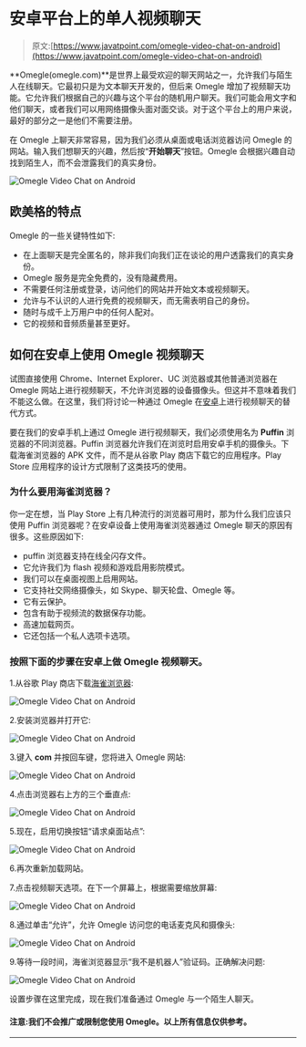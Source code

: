 # 安卓平台上的单人视频聊天

> 原文:[https://www.javatpoint.com/omegle-video-chat-on-android](https://www.javatpoint.com/omegle-video-chat-on-android)

**Omegle(omegle.com)**是世界上最受欢迎的聊天网站之一，允许我们与陌生人在线聊天。它最初只是为文本聊天开发的，但后来 Omegle 增加了视频聊天功能。它允许我们根据自己的兴趣与这个平台的随机用户聊天。我们可能会用文字和他们聊天，或者我们可以用网络摄像头面对面交谈。对于这个平台上的用户来说，最好的部分之一是他们不需要注册。

在 Omegle 上聊天非常容易，因为我们必须从桌面或电话浏览器访问 Omegle 的网站。输入我们想聊天的兴趣，然后按“**开始聊天**”按钮。Omegle 会根据兴趣自动找到陌生人，而不会泄露我们的真实身份。

![Omegle Video Chat on Android](../Images/57e7cbbd983da4f5c1083f5c8a9a15dc.png)

## 欧美格的特点

Omegle 的一些关键特性如下:

*   在上面聊天是完全匿名的，除非我们向我们正在谈论的用户透露我们的真实身份。
*   Omegle 服务是完全免费的，没有隐藏费用。
*   不需要任何注册或登录，访问他们的网站并开始文本或视频聊天。
*   允许与不认识的人进行免费的视频聊天，而无需表明自己的身份。
*   随时与成千上万用户中的任何人配对。
*   它的视频和音频质量甚至更好。

## 如何在安卓上使用 Omegle 视频聊天

试图直接使用 Chrome、Internet Explorer、UC 浏览器或其他普通浏览器在 Omegle 网站上进行视频聊天，不允许浏览器的设备摄像头。但这并不意味着我们不能这么做。在这里，我们将讨论一种通过 Omegle 在[安卓](https://www.javatpoint.com/android-tutorial)上进行视频聊天的替代方式。

要在我们的安卓手机上通过 Omegle 进行视频聊天，我们必须使用名为 **Puffin** 浏览器的不同浏览器。Puffin 浏览器允许我们在浏览时启用安卓手机的摄像头。下载海雀浏览器的 APK 文件，而不是从谷歌 Play 商店下载它的应用程序。Play Store 应用程序的设计方式限制了这类技巧的使用。

### 为什么要用海雀浏览器？

你一定在想，当 Play Store 上有几种流行的浏览器可用时，那为什么我们应该只使用 Puffin 浏览器呢？在安卓设备上使用海雀浏览器通过 Omegle 聊天的原因有很多。这些原因如下:

*   puffin 浏览器支持在线全闪存文件。
*   它允许我们为 flash 视频和游戏启用影院模式。
*   我们可以在桌面视图上启用网站。
*   它支持社交网络摄像头，如 Skype、聊天轮盘、Omegle 等。
*   它有云保护。
*   包含有助于视频流的数据保存功能。
*   高速加载网页。
*   它还包括一个私人选项卡选项。

### 按照下面的步骤在安卓上做 Omegle 视频聊天。

1.从谷歌 Play 商店下载[海雀浏览器](https://play.google.com/store/apps/details?id=com.cloudmosa.puffinFree&hl=en):

![Omegle Video Chat on Android](../Images/0af8f4ac917ccb61e4bb506da6533848.png)

2.安装浏览器并打开它:

![Omegle Video Chat on Android](../Images/a10a686d66edf8c840dee4280f9a2b80.png)

3.键入 **com** 并按回车键，您将进入 Omegle 网站:

![Omegle Video Chat on Android](../Images/21325d3104e44a4062273042abb1b326.png)

4.点击浏览器右上方的三个垂直点:

![Omegle Video Chat on Android](../Images/a86f97258cb9d703f757e1f67cb70266.png)

5.现在，启用切换按钮“请求桌面站点”:

![Omegle Video Chat on Android](../Images/fb75d01f83dc3bd40eb492375cf4a8dc.png)

6.再次重新加载网站。

7.点击视频聊天选项。在下一个屏幕上，根据需要缩放屏幕:

![Omegle Video Chat on Android](../Images/4fb446fd6e4ca5a4f6e81e0805241c27.png)

8.通过单击“允许”，允许 Omegle 访问您的电话麦克风和摄像头:

![Omegle Video Chat on Android](../Images/5a449afa4f50246e4f84b7e8f386b0db.png)

9.等待一段时间，海雀浏览器显示“我不是机器人”验证码。正确解决问题:

![Omegle Video Chat on Android](../Images/3c605c9fe6b535eb296e29e0c7919529.png)

设置步骤在这里完成，现在我们准备通过 Omegle 与一个陌生人聊天。

#### 注意:我们不会推广或限制您使用 Omegle。以上所有信息仅供参考。

* * *